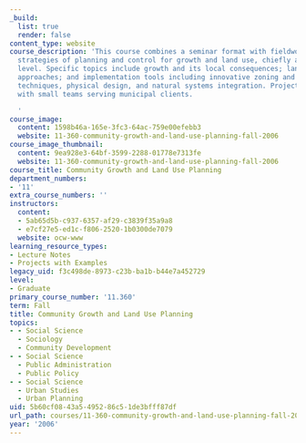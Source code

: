 ```yaml
---
_build:
  list: true
  render: false
content_type: website
course_description: 'This course combines a seminar format with fieldwork to examine
  strategies of planning and control for growth and land use, chiefly at the municipal
  level. Specific topics include growth and its local consequences; land use planning
  approaches; and implementation tools including innovative zoning and regulatory
  techniques, physical design, and natural systems integration. Projects are arranged
  with small teams serving municipal clients.

  '
course_image:
  content: 1598b46a-165e-3fc3-64ac-759e00efebb3
  website: 11-360-community-growth-and-land-use-planning-fall-2006
course_image_thumbnail:
  content: 9ea928e3-64bf-3599-2288-01778e7313fe
  website: 11-360-community-growth-and-land-use-planning-fall-2006
course_title: Community Growth and Land Use Planning
department_numbers:
- '11'
extra_course_numbers: ''
instructors:
  content:
  - 5ab65d5b-c937-6357-af29-c3839f35a9a8
  - e7cf27e5-ed1c-f806-2520-1b0300de7079
  website: ocw-www
learning_resource_types:
- Lecture Notes
- Projects with Examples
legacy_uid: f3c498de-8973-c23b-ba1b-b44e7a452729
level:
- Graduate
primary_course_number: '11.360'
term: Fall
title: Community Growth and Land Use Planning
topics:
- - Social Science
  - Sociology
  - Community Development
- - Social Science
  - Public Administration
  - Public Policy
- - Social Science
  - Urban Studies
  - Urban Planning
uid: 5b60cf08-43a5-4952-86c5-1de3bfff87df
url_path: courses/11-360-community-growth-and-land-use-planning-fall-2006
year: '2006'
---
```

